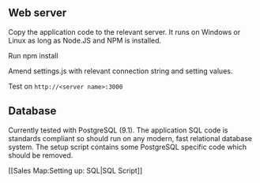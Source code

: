 ## Web server ##
Copy the application code to the relevant server.  It runs on Windows or Linux as long as Node.JS and NPM is installed.  

Run npm install

Amend settings.js with relevant connection string and setting values.

Test on `http://<server name>:3000`

## Database ##
Currently tested with PostgreSQL (9.1).  The application SQL code is standards compliant so should run on any modern, fast relational database system.  The setup script contains some PostgreSQL specific code which should be removed.

[[Sales Map:Setting up: SQL|SQL Script]]